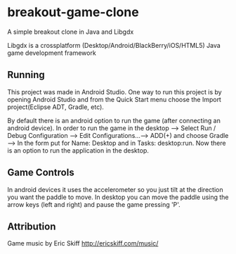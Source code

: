 # breakout-game-clone
A simple breakout clone in Java and Libgdx 

Libgdx is a crossplatform (Desktop/Android/BlackBerry/iOS/HTML5) Java game development framework


Running 
--------------

This project was made in Android Studio. One way to run this project is by 
opening Android Studio and from the Quick Start menu choose the 
Import project(Eclipse ADT, Gradle, etc).

By default there is an android option to run the game (after connecting an android device).
In order to run the game in the desktop --> Select Run / Debug Configuration --> Edit Configurations...--> ADD(+) and choose Gradle --> In the form put for Name: Desktop and in Tasks: desktop:run.
Now there is an option to run the application in the desktop.

Game Controls
--------------

In android devices it uses the accelerometer so you just tilt at the direction you want the paddle to move.
In desktop you can move the paddle using the arrow keys (left and right) and pause the game pressing 'P'.


Attribution
------------
Game music by Eric Skiff http://ericskiff.com/music/
